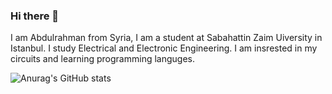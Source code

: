 ### Hi there 👋

I am Abdulrahman from Syria, I am a student at Sabahattin Zaim Uiversity in Istanbul. I study Electrical and Electronic Engineering. I am insrested in my circuits and learning programming languges.

![Anurag's GitHub stats](https://github-readme-stats.vercel.app/api?username=Abdulrahman-2001&show_icons=true&theme=slateorange)
